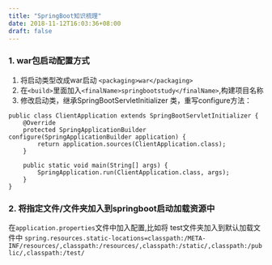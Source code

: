 ```yaml
---
title: "SpringBoot知识梳理"
date: 2018-11-12T16:03:36+08:00
draft: false
---
```


### 1. war包启动配置方式
1. 将启动类型改成war启动
`<packaging>war</packaging>`</br>
2. 在`<build>`里面加入`<finalName>springbootstudy</finalName>`,构建项目名称
3. 修改启动类，继承SpringBootServletInitializer 类，重写configure方法：
```
public class ClientApplication extends SpringBootServletInitializer {
    @Override
    protected SpringApplicationBuilder configure(SpringApplicationBuilder application) {
        return application.sources(ClientApplication.class);
    }

    public static void main(String[] args) {
        SpringApplication.run(ClientApplication.class, args);
    }
}
```

### 2. 将指定文件/文件夹加入到springboot启动加载资源中
在`application.properties`文件中加入配置,比如将 test文件夹加入到默认加载文件中
`spring.resources.static-locations=classpath:/META-INF/resources/,classpath:/resources/,classpath:/static/,classpath:/public/,classpath:/test/`
